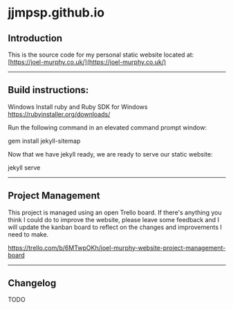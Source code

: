 # jjmpsp.github.io

## Introduction
This is the source code for my personal static website located at: [https://joel-murphy.co.uk/](https://joel-murphy.co.uk/)

---
## Build instructions:

Windows
Install ruby and Ruby SDK for Windows
https://rubyinstaller.org/downloads/

Run the following command in an elevated command prompt window:

gem install jekyll-sitemap

Now that we have jekyll ready, we are ready to serve our static website:

jekyll serve

---

## Project Management

This project is managed using an open Trello board. If there's anything you think I could do to improve the website, please leave some feedback and I will update the kanban board to reflect on the changes and improvements I need to make.

https://trello.com/b/6MTwpOKh/joel-murphy-website-project-management-board

---

## Changelog
TODO